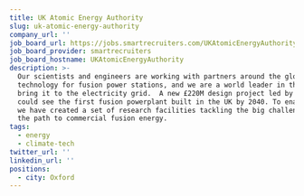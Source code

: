 ```yaml
---
title: UK Atomic Energy Authority
slug: uk-atomic-energy-authority
company_url: ''
job_board_url: https://jobs.smartrecruiters.com/UKAtomicEnergyAuthority
job_board_provider: smartrecruiters
job_board_hostname: UKAtomicEnergyAuthority
description: >-
  Our scientists and engineers are working with partners around the globe on the
  technology for fusion power stations, and we are a world leader in the race to
  bring it to the electricity grid.  A new £220M design project led by UKAEA
  could see the first fusion powerplant built in the UK by 2040. To enable this,
  we have created a set of research facilities tackling the big challenges on
  the path to commercial fusion energy.
tags:
  - energy
  - climate-tech
twitter_url: ''
linkedin_url: ''
positions:
  - city: Oxford
---
```

